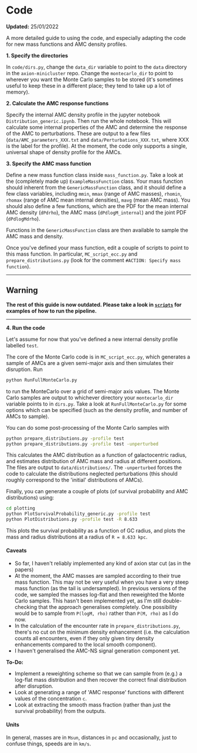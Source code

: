 # Code

**Updated:** 25/01/2022

A more detailed guide to using the code, and especially adapting the code for new mass functions and AMC density profiles.

**1. Specify the directories**

In `code/dirs.py`, change the `data_dir` variable to point to the `data` directory in the `axion-minicluster` repo. Change the `montecarlo_dir` to point to wherever you want the Monte Carlo samples to be stored (it's sometimes useful to keep these in a different place; they tend to take up a lot of memory).

**2. Calculate the AMC response functions**

Specify the internal AMC density profile in the jupyter notebook `Distribution_generic.ipynb`. Then run the whole notebook. This will calculate some internal properties of the AMC and determine the response of the AMC to perturbations. These are output to a few files (`data/AMC_parameters_XXX.txt` and `data/Perturbations_XXX.txt`, where XXX is the label for the profile). At the moment, the code only supports a single, universal shape of density profile for the AMCs. 

**3. Specify the AMC mass function**

Define a new mass function class inside `mass_function.py`. Take a look at the (completely made up) `ExampleMassFunction` class. Your mass function should inherent from the `GenericMassFunction` class, and it should define a few class variables, including `mmin`, `mmax` (range of AMC masses), `rhomin`, `rhomax` (range of AMC mean internal densities), `mavg` (mean AMC mass). You should also define a few functions, which are the PDF for the mean internal AMC density (`dPdrho`), the AMC mass (`dPdlogM_internal`) and the joint PDF (`dPdlogMdrho`).

Functions in the `GenericMassFunction` class are then available to sample the AMC mass and density. 

Once you've defined your mass function, edit a couple of scripts to point to this mass function. In particular, `MC_script_ecc.py` and `prepare_distributions.py` (look for the comment `#ACTION: Specify mass function`).

------------

## Warning

**The rest of this guide is now outdated. Please take a look in [`scripts`](scripts/) for examples of how to run the pipeline.**

-------------

**4. Run the code**

Let's assume for now that you've defined a new internal density profile labelled `test`. 

The core of the Monte Carlo code is in `MC_script_ecc.py`, which generates a sample of AMCs are a given semi-major axis and then simulates their disruption. Run
```bash
python RunFullMonteCarlo.py
```
to run the MonteCarlo over a grid of semi-major axis values. The Monte Carlo samples are output to whichever directory your `montecarlo_dir` variable points to in `dirs.py`. Take a look at `RunFullMonteCarlo.py` for some options which can be specified (such as the density profile, and number of AMCs to sample).

You can do some post-processing of the Monte Carlo samples with
```bash
python prepare_distributions.py -profile test
python prepare_distributions.py -profile test -unperturbed
```
This calculates the AMC distribution as a function of galactocentric radius, and estimates distribution of AMC mass and radius at different positions. The files are output to `data/distributions/`. The `-unperturbed` forces the code to calculate the distributions neglected perturbations (this should roughly correspond to the 'initial' distributions of AMCs).

Finally, you can generate a couple of plots (of survival probability and AMC distributions) using:
```bash
cd plotting
python PlotSurvivalProbability_generic.py -profile test
python PlotDistributions.py -profile test -R 8.633
```
This plots the survival probability as a function of GC radius, and plots the mass and radius distributions at a radius of `R = 8.633 kpc`.

#### Caveats

- So far, I haven't reliably implemented any kind of axion star cut (as in the papers)
- At the moment, the AMC masses are sampled according to their true mass function. This may not be very useful when you have a very steep mass function (as the tail is undersampled). In previous versions of the code, we sampled the masses log-flat and then reweighted the Monte Carlo samples. This hasn't been implemented yet, as I'm still double-checking that the approach generalises completely. One possibility would be to sample from `P(logM, rho)` rather than `P(M, rho)` as I do now.
- In the calculation of the encounter rate in `prepare_distributions.py`, there's no cut on the minimum density enhancement (i.e. the calculation counts all encounters, even if they only given tiny density enhancements compared to the local smooth component).
- I haven't generalised the AMC-NS signal generation component yet.

**To-Do:**

- Implement a reweighting scheme so that we can sample from (e.g.) a log-flat mass distribution and then recover the correct final distribution after disruption.  
- Look at generating a range of 'AMC response' functions with different values of the concentration `c`. 
- Look at extracting the smooth mass fraction (rather than just the survival probability) from the outputs.

#### Units

In general, masses are in `Msun`, distances in `pc` and occasionally, just to confuse things, speeds are in `km/s`.


